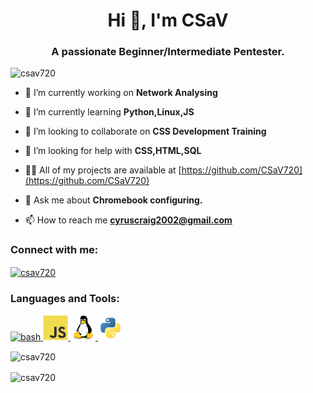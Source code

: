 <h1 align="center">Hi 👋, I'm CSaV</h1>
<h3 align="center">A passionate Beginner/Intermediate Pentester.</h3>

<p align="left"> <img src="https://komarev.com/ghpvc/?username=csav720&label=Profile%20views&color=0e75b6&style=flat" alt="csav720" /> </p>

- 🔭 I’m currently working on **Network Analysing**

- 🌱 I’m currently learning **Python,Linux,JS**

- 👯 I’m looking to collaborate on **CSS Development Training**

- 🤝 I’m looking for help with **CSS,HTML,SQL**

- 👨‍💻 All of my projects are available at [https://github.com/CSaV720](https://github.com/CSaV720)

- 💬 Ask me about **Chromebook configuring.**

- 📫 How to reach me **cyruscraig2002@gmail.com**

<h3 align="left">Connect with me:</h3>
<p align="left">
<a href="https://instagram.com/csav720" target="blank"><img align="center" src="https://raw.githubusercontent.com/rahuldkjain/github-profile-readme-generator/master/src/images/icons/Social/instagram.svg" alt="csav720" height="30" width="40" /></a>
</p>

<h3 align="left">Languages and Tools:</h3>
<p align="left"> <a href="https://www.gnu.org/software/bash/" target="_blank" rel="noreferrer"> <img src="https://www.vectorlogo.zone/logos/gnu_bash/gnu_bash-icon.svg" alt="bash" width="40" height="40"/> </a> <a href="https://developer.mozilla.org/en-US/docs/Web/JavaScript" target="_blank" rel="noreferrer"> <img src="https://raw.githubusercontent.com/devicons/devicon/master/icons/javascript/javascript-original.svg" alt="javascript" width="40" height="40"/> </a> <a href="https://www.linux.org/" target="_blank" rel="noreferrer"> <img src="https://raw.githubusercontent.com/devicons/devicon/master/icons/linux/linux-original.svg" alt="linux" width="40" height="40"/> </a> <a href="https://www.python.org" target="_blank" rel="noreferrer"> <img src="https://raw.githubusercontent.com/devicons/devicon/master/icons/python/python-original.svg" alt="python" width="40" height="40"/> </a> </p>

<p><img align="center" src="https://github-readme-stats.vercel.app/api/top-langs?username=csav720&show_icons=true&locale=en&layout=compact" alt="csav720" /></p>

<p><img align="center" src="https://github-readme-streak-stats.herokuapp.com/?user=csav720&" alt="csav720" /></p>
